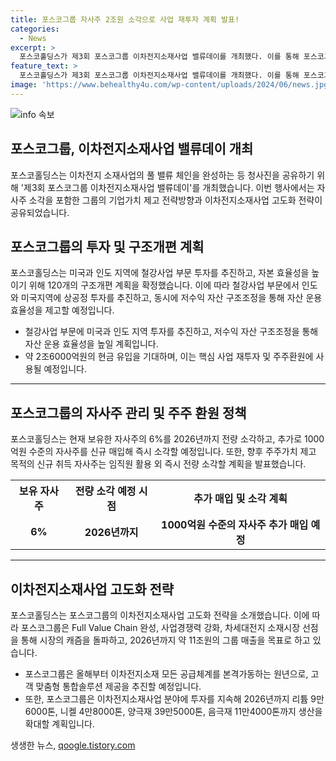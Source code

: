 ```yaml
---
title: 포스코그룹 자사주 2조원 소각으로 사업 재투자 계획 발표!
categories:
  - News
excerpt: >
  포스코홀딩스가 제3회 포스코그룹 이차전지소재사업 밸류데이를 개최했다. 이를 통해 포스코그룹은 미국·인도 지역에 철강사업 부문 투자를 추진하고, 자본 효율성 제고를 위해 120개의 구조개편 계획을 확정했다. 또한 이차전지소재산업에 대한 고도화 전략을 밝히며 글로벌 Toptier 수준의 원료·소재기업으로 도약하겠다는 목표를 제시했다. 포스코그룹은 이를 통해 약 2조원 규모의 자사주 소각 및 자본 효율성 제고를 목표로 하고 있으며, 주주환원 정책도 이어간다고 밝혔다.
feature_text: >
  포스코홀딩스가 제3회 포스코그룹 이차전지소재사업 밸류데이를 개최했다. 이를 통해 포스코그룹은 미국·인도 지역에 철강사업 부문 투자를 추진하고, 자본 효율성 제고를 위해 120개의 구조개편 계획을 확정했다. 또한 이차전지소재산업에 대한 고도화 전략을 밝히며 글로벌 Toptier 수준의 원료·소재기업으로 도약하겠다는 목표를 제시했다. 포스코그룹은 이를 통해 약 2조원 규모의 자사주 소각 및 자본 효율성 제고를 목표로 하고 있으며, 주주환원 정책도 이어간다고 밝혔다.
image: 'https://www.behealthy4u.com/wp-content/uploads/2024/06/news.jpg'
---
```


<p><img src="https://www.behealthy4u.com/wp-content/uploads/2024/06/news.jpg" alt="info 속보" /></p>

<h2>포스코그룹, 이차전지소재사업 밸류데이 개최</h2>

<p data-ke-size="size16">포스코홀딩스는 이차전지 소재사업의 풀 밸류 체인을 완성하는 등 청사진을 공유하기 위해 '제3회 포스코그룹 이차전지소재사업 밸류데이'를 개최했습니다. 이번 행사에서는 자사주 소각을 포함한 그룹의 기업가치 제고 전략방향과 이차전지소재사업 고도화 전략이 공유되었습니다.</p>

<h2>포스코그룹의 투자 및 구조개편 계획</h2>

<p>포스코홀딩스는 미국과 인도 지역에 철강사업 부문 투자를 추진하고, 자본 효율성을 높이기 위해 120개의 구조개편 계획을 확정했습니다. 이에 따라 철강사업 부문에서 인도와 미국지역에 상공정 투자를 추진하고, 동시에 저수익 자산 구조조정을 통해 자산 운용 효율성을 제고할 예정입니다.</p>

<ul>
<li>철강사업 부문에 미국과 인도 지역 투자를 추진하고, 저수익 자산 구조조정을 통해 자산 운용 효율성을 높일 계획입니다.</li>
<li>약 2조6000억원의 현금 유입을 기대하며, 이는 핵심 사업 재투자 및 주주환원에 사용될 예정입니다.</li>
</ul>

<hr>

<h2>포스코그룹의 자사주 관리 및 주주 환원 정책</h2>

<p>포스코홀딩스는 현재 보유한 자사주의 6%를 2026년까지 전량 소각하고, 추가로 1000억원 수준의 자사주를 신규 매입해 즉시 소각할 예정입니다. 또한, 향후 주주가치 제고 목적의 신규 취득 자사주는 임직원 활용 외 즉시 전량 소각할 계획을 발표했습니다.</p>

<table>
<tr>
<th>보유 자사주</th>
<th>전량 소각 예정 시점</th>
<th>추가 매입 및 소각 계획</th>
</tr>
<tr>
<td style="text-align: center; height: 17px;"><b>6%</b></td>
<td style="text-align: center; height: 17px;"><b>2026년까지</b></td>
<td style="text-align: center; height: 17px;"><b>1000억원 수준의 자사주 추가 매입 예정</b></td>
</tr>
</table>

<hr>

<h2>이차전지소재사업 고도화 전략</h2>

<p>포스코홀딩스는 포스코그룹의 이차전지소재사업 고도화 전략을 소개했습니다. 이에 따라 포스코그룹은 Full Value Chain 완성, 사업경쟁력 강화, 차세대전지 소재시장 선점을 통해 시장의 캐즘을 돌파하고, 2026년까지 약 11조원의 그룹 매출을 목표로 하고 있습니다.</p>

<ul>
<li>포스코그룹은 올해부터 이차전지소재 모든 공급체계를 본격가동하는 원년으로, 고객 맞춤형 통합솔루션 제공을 추진할 예정입니다.</li>
<li>또한, 포스코그룹은 이차전지소재사업 분야에 투자를 지속해 2026년까지 리튬 9만6000톤, 니켈 4만8000톤, 양극재 39만5000톤, 음극재 11만4000톤까지 생산을 확대할 계획입니다.</li>
</ul>
생생한 뉴스, <a href="https://qoogle.tistory.com" rel="dofollow">qoogle.tistory.com</a>


